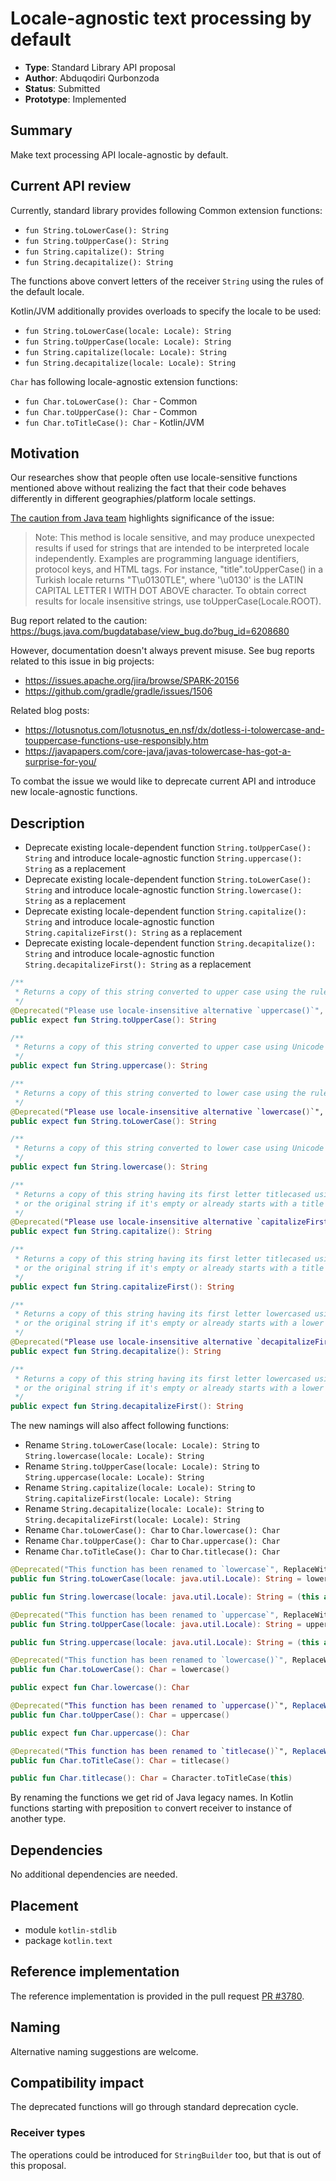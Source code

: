 # Locale-agnostic text processing by default

* **Type**: Standard Library API proposal
* **Author**: Abduqodiri Qurbonzoda
* **Status**: Submitted
* **Prototype**: Implemented

## Summary

Make text processing API locale-agnostic by default.

## Current API review

Currently, standard library provides following Common extension functions: 
* `fun String.toLowerCase(): String`
* `fun String.toUpperCase(): String`
* `fun String.capitalize(): String`
* `fun String.decapitalize(): String`

The functions above convert letters of the receiver `String` using the rules of the default locale.

Kotlin/JVM additionally provides overloads to specify the locale to be used:
* `fun String.toLowerCase(locale: Locale): String`
* `fun String.toUpperCase(locale: Locale): String`
* `fun String.capitalize(locale: Locale): String`
* `fun String.decapitalize(locale: Locale): String`

`Char` has following locale-agnostic extension functions:
* `fun Char.toLowerCase(): Char` - Common
* `fun Char.toUpperCase(): Char` - Common
* `fun Char.toTitleCase(): Char` - Kotlin/JVM

## Motivation

Our researches show that people often use locale-sensitive functions mentioned above without realizing the fact that their code behaves differently 
in different geographies/platform locale settings. 

[The caution from Java team](https://docs.oracle.com/en/java/javase/11/docs/api/java.base/java/lang/String.html#toUpperCase()) highlights significance of the issue:
>Note: This method is locale sensitive, and may produce unexpected results if used for strings that are intended to be interpreted locale independently. 
>Examples are programming language identifiers, protocol keys, and HTML tags. For instance, "title".toUpperCase() in a Turkish locale returns "T\u0130TLE", 
>where '\u0130' is the LATIN CAPITAL LETTER I WITH DOT ABOVE character. To obtain correct results for locale insensitive strings, use toUpperCase(Locale.ROOT).

Bug report related to the caution: https://bugs.java.com/bugdatabase/view_bug.do?bug_id=6208680 

However, documentation doesn't always prevent misuse. See bug reports related to this issue in big projects:
* https://issues.apache.org/jira/browse/SPARK-20156
* https://github.com/gradle/gradle/issues/1506

Related blog posts:
* https://lotusnotus.com/lotusnotus_en.nsf/dx/dotless-i-tolowercase-and-touppercase-functions-use-responsibly.htm
* https://javapapers.com/core-java/javas-tolowercase-has-got-a-surprise-for-you/

To combat the issue we would like to deprecate current API and introduce new locale-agnostic functions.

## Description

* Deprecate existing locale-dependent function `String.toUpperCase(): String` and introduce locale-agnostic function `String.uppercase(): String` as a replacement 
* Deprecate existing locale-dependent function `String.toLowerCase(): String` and introduce locale-agnostic function `String.lowercase(): String` as a replacement 
* Deprecate existing locale-dependent function `String.capitalize(): String` and introduce locale-agnostic function `String.capitalizeFirst(): String` as a replacement 
* Deprecate existing locale-dependent function `String.decapitalize(): String` and introduce locale-agnostic function `String.decapitalizeFirst(): String` as a replacement 

```kotlin
/**
 * Returns a copy of this string converted to upper case using the rules of the default locale.
 */
@Deprecated("Please use locale-insensitive alternative `uppercase()`", ReplaceWith("uppercase()"))
public expect fun String.toUpperCase(): String

/**
 * Returns a copy of this string converted to upper case using Unicode mapping rules of the invariant locale.
 */
public expect fun String.uppercase(): String

/**
 * Returns a copy of this string converted to lower case using the rules of the default locale.
 */
@Deprecated("Please use locale-insensitive alternative `lowercase()`", ReplaceWith("lowercase()"))
public expect fun String.toLowerCase(): String

/**
 * Returns a copy of this string converted to lower case using Unicode mapping rules of the invariant locale.
 */
public expect fun String.lowercase(): String

/**
 * Returns a copy of this string having its first letter titlecased using the rules of the default locale,
 * or the original string if it's empty or already starts with a title case letter.
 */
@Deprecated("Please use locale-insensitive alternative `capitalizeFirst()`", ReplaceWith("capitalizeFirst()"))
public expect fun String.capitalize(): String

/**
 * Returns a copy of this string having its first letter titlecased using Unicode mapping rules of the invariant locale,
 * or the original string if it's empty or already starts with a title case letter.
 */
public expect fun String.capitalizeFirst(): String

/**
 * Returns a copy of this string having its first letter lowercased using the rules of the default locale,
 * or the original string if it's empty or already starts with a lower case letter.
 */
@Deprecated("Please use locale-insensitive alternative `decapitalizeFirst()`", ReplaceWith("decapitalizeFirst()"))
public expect fun String.decapitalize(): String

/**
 * Returns a copy of this string having its first letter lowercased using Unicode mapping rules of the invariant locale,
 * or the original string if it's empty or already starts with a lower case letter.
 */
public expect fun String.decapitalizeFirst(): String
```

The new namings will also affect following functions:

* Rename `String.toLowerCase(locale: Locale): String` to `String.lowercase(locale: Locale): String`
* Rename `String.toUpperCase(locale: Locale): String` to `String.uppercase(locale: Locale): String`
* Rename `String.capitalize(locale: Locale): String` to `String.capitalizeFirst(locale: Locale): String`
* Rename `String.decapitalize(locale: Locale): String` to `String.decapitalizeFirst(locale: Locale): String`
* Rename `Char.toLowerCase(): Char` to `Char.lowercase(): Char`
* Rename `Char.toUpperCase(): Char` to `Char.uppercase(): Char`
* Rename `Char.toTitleCase(): Char` to `Char.titlecase(): Char`

```kotlin
@Deprecated("This function has been renamed to `lowercase`", ReplaceWith("lowercase(locale)"))
public fun String.toLowerCase(locale: java.util.Locale): String = lowercase(locale)

public fun String.lowercase(locale: java.util.Locale): String = (this as java.lang.String).toLowerCase(locale)

@Deprecated("This function has been renamed to `uppercase`", ReplaceWith("uppercase(locale)"))
public fun String.toUpperCase(locale: java.util.Locale): String = uppercase(locale)

public fun String.uppercase(locale: java.util.Locale): String = (this as java.lang.String).toUpperCase(locale)

@Deprecated("This function has been renamed to `lowercase()`", ReplaceWith("lowercase()"))
public fun Char.toLowerCase(): Char = lowercase()

public expect fun Char.lowercase(): Char

@Deprecated("This function has been renamed to `uppercase()`", ReplaceWith("uppercase()"))
public fun Char.toUpperCase(): Char = uppercase()

public expect fun Char.uppercase(): Char

@Deprecated("This function has been renamed to `titlecase()`", ReplaceWith("titlecase()"))
public fun Char.toTitleCase(): Char = titlecase()

public fun Char.titlecase(): Char = Character.toTitleCase(this)
```

By renaming the functions we get rid of Java legacy names. 
In Kotlin functions starting with preposition `to` convert receiver to instance of another type.

## Dependencies

No additional dependencies are needed.

## Placement

- module `kotlin-stdlib`
- package `kotlin.text`

## Reference implementation

The reference implementation is provided in the pull request [PR #3780](https://github.com/JetBrains/kotlin/pull/3780).

## Naming

Alternative naming suggestions are welcome.

## Compatibility impact

The deprecated functions will go through standard deprecation cycle.

### Receiver types

The operations could be introduced for `StringBuilder` too, but that is out of this proposal.

